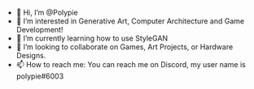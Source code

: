 - 👋 Hi, I’m @Polypie
- 👀 I’m interested in Generative Art, Computer Architecture and Game Development!
- 🌱 I’m currently learning how to use StyleGAN
- 💞️ I’m looking to collaborate on Games, Art Projects, or Hardware Designs.
- 📫 How to reach me: You can reach me on Discord, my user name is polypie#6003

<!---
Polypie/Polypie is a ✨ special ✨ repository because its `README.md` (this file) appears on your GitHub profile.
You can click the Preview link to take a look at your changes.
--->
